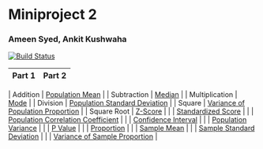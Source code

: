 # Miniproject 2
### Ameen Syed, Ankit Kushwaha

[![Build Status](https://travis-ci.org/asyed08/calculatorHw.svg?branch=master)](https://travis-ci.org/asyed08/calculatorHw)


|     Part 1     |               Part 2               |
|:--------------:|:----------------------------------:|

|    Addition    |   [Population Mean](definitons/PopulationMean.md)          |
|   Subtraction  |               [Median](definitons/median.md)               |
| Multiplication |                [Mode](definitons/mode.md)                |
|    Division    |    [Population Standard Deviation](definitons/PopulationStandardDeviation.md)   |
|     Square     |  [Variance of Population Proportion](definitons/VariancePopulationProportion.md) |
|   Square Root  |               [Z-Score](definitons/Zscore.md)              |
|                |         [Standardized Score](definitons/Zscore.md)         |
|                | [Population Correlation Coefficient](definitons/PopulationCorrelationCoefficient.md) |
|                |         [Confidence Interval](definitons/confidenceinterval.md)        |
|                |         [Population Variance](definitons/populationvariance.md)        |
|                |               [P Value](definitons/pvalue.md)              |
|                |             [Proportion](definitons/Proportion.md)             |
|                |             [Sample Mean](definitons/SampleMean.md)            |
|                |      [Sample Standard Deviation](definitons/SampleStandardDeviation.md)     |
|                |    [Variance of Sample Proportion](definitons/VarianceOfSampleProportion.md)   |

